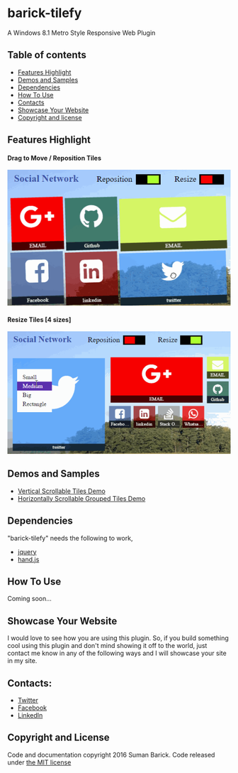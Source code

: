 # barick-tilefy
A Windows 8.1 Metro Style Responsive Web Plugin

## Table of contents

* [Features Highlight](#features-highlight)
* [Demos and Samples](#demos-and-samples)
* [Dependencies](#dependencies)
* [How To Use](#how-to-use)
* [Contacts](#contacts)
* [Showcase Your Website](#showcase-your-website)
* [Copyright and license](#copyright-and-license)


## Features Highlight

#### Drag to Move / Reposition Tiles
![Drag to Move / Reposition Tiles](img/help-gifs/RepositionTiles.gif)

#### Resize Tiles [4 sizes]
![Resize Tiles into any of the 4 available sizes](img/help-gifs/ResizeTiles.gif)


## Demos and Samples
* [Vertical Scrollable Tiles Demo](http://barick.in)
* [Horizontally Scrollable Grouped Tiles Demo](http://codotronix.github.io/barick-tilefy/samples/horizontal-scroll-demo/)


## Dependencies
"barick-tilefy" needs the following to work,
* [jquery](https://jquery.com/)
* [hand.js](https://handjs.codeplex.com/)


## How To Use
Coming soon...


## Showcase Your Website
I would love to see how you are using this plugin. So, if you build something cool using this plugin and don't mind showing it off to the world, just contact me know in any of the following ways and I will showcase your site in my site.


## Contacts:
* [Twitter](https://twitter.com/codotronix)
* [Facebook](https://www.facebook.com/codotronix)
* [LinkedIn](https://www.linkedin.com/in/sumanbarick)


## Copyright and License
Code and documentation copyright 2016 Suman Barick. Code released under [the MIT license](https://github.com/codotronix/barick-tilefy/blob/master/LICENSE)

